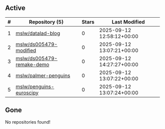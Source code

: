 ## Active
| # | Repository (5) | Stars | Last Modified |
| --- | --- | --- | --- |
| 1 | [mslw/datalad-blog](https://hub.datalad.org/mslw/datalad-blog) | 0 | 2025-09-12 12:58:12+00:00 |
| 2 | [mslw/ds005479-modified](https://hub.datalad.org/mslw/ds005479-modified) | 0 | 2025-09-12 13:07:21+00:00 |
| 3 | [mslw/ds005479-remake-demo](https://hub.datalad.org/mslw/ds005479-remake-demo) | 0 | 2025-09-12 14:27:27+00:00 |
| 4 | [mslw/palmer-penguins](https://hub.datalad.org/mslw/palmer-penguins) | 0 | 2025-09-12 13:07:22+00:00 |
| 5 | [mslw/penguins-euroscipy](https://hub.datalad.org/mslw/penguins-euroscipy) | 0 | 2025-09-12 13:07:24+00:00 |

## Gone
No repositories found!

